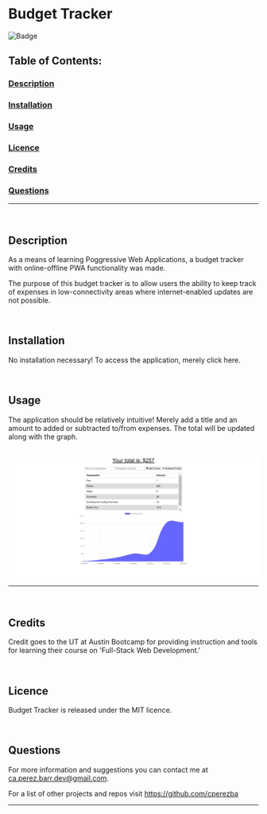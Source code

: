 # Budget Tracker
![Badge](https://img.shields.io/badge/licence-MIT-brightgreen)
## Table of Contents:

### [Description](#description-header)

### [Installation](#installation-header)

### [Usage](#usage-header)

### [Licence](#licence-header)

### [Credits](#credits-header)

### [Questions](#questions-header)

---

<br/>

## <a id="description-header"></a> Description

As a means of learning Poggressive Web Applications, a budget tracker with online-offline PWA functionality was made.

The purpose of this budget tracker is to allow users the ability to keep track of expenses in low-connectivity areas where internet-enabled updates are not possible.



<br/>

## <a id="installation-header"></a> Installation

No installation necessary! To access the application, merely click here.


<br/>

## <a id="usage-header"></a> Usage


The application should be relatively intuitive! Merely add a title and an amount to added or subtracted to/from expenses. The total will be updated along with the graph.
<br/>
<br/>


![Budget-Tracker-MainPage](assets/images/App-Main.PNG)

---

<br/>

## <a id="credits-header"></a> Credits

Credit goes to the UT at Austin Bootcamp for providing instruction and tools for learning their course on 'Full-Stack Web Development.'


<br/>

## <a id="licence-header"></a> Licence

Budget Tracker is released under the MIT licence.



<br/>

## <a id="questions-header"></a> Questions

For more information and suggestions you can contact me at ca.perez.barr.dev@gmail.com.

For a list of other projects and repos visit https://github.com/cperezba



---
